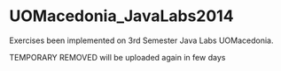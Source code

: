 # UOMacedonia_JavaLabs2014
Exercises been implemented on 3rd Semester Java Labs UOMacedonia.

TEMPORARY REMOVED
will be uploaded again in few days